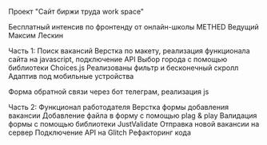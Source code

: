 Проект "Сайт биржи труда work space" 

Бесплатный интенсив по фронтенду от онлайн-школы METHED
Ведущий Максим Лескин

Часть 1: Поиск вакансий
Верстка по макету, реализация функционала сайта на javascript, подключение API
Выбор города с помощью библиотеки Choices.js
Реализованы фильтр и бесконечный скролл
Адаптив под мобильные устройства

Форма обратной связи через бот телеграм, реализация js

Часть 2: Функционал работодателя
Верстка формы добавления вакансии
Добавление файла в форму с помощью plag & play
Валидация формы с помощью библиотеки JustValidate
Отправка новой вакансии на сервер 
Подключение АPI на Glitch
Рефакторинг кода